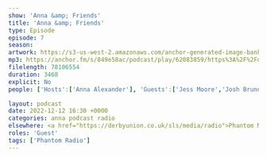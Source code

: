 ```yaml
---
show: 'Anna &amp; Friends'
title: 'Anna &amp; Friends'
type: Episode
episode: 7
season: 
artwork: https://s3-us-west-2.amazonaws.com/anchor-generated-image-bank/production/podcast_uploaded_episode400/22149699/22149699-1667257494557-6ffa17c145b3f.jpg
mp3: https://anchor.fm/s/849e58ac/podcast/play/62083859/https%3A%2F%2Fd3ctxlq1ktw2nl.cloudfront.net%2Fstaging%2F2022-11-12%2Ffcfd9624-4ebe-8240-6e76-4c07d9f38a56.mp3
filelength: 78106554
duration: 3468
explicit: No
people: ['Hosts':['Anna Alexander'], 'Guests':['Jess Moore','Josh Brunning']]

layout: podcast
date: 2022-12-12 16:30 +0000
categories: anna podcast radio
elsewhere: <a href="https://derbyunion.co.uk/sls/media/radio">Phantom Media</a>
roles: 'Guest'
tags: ['Phantom Radio']
---
```

